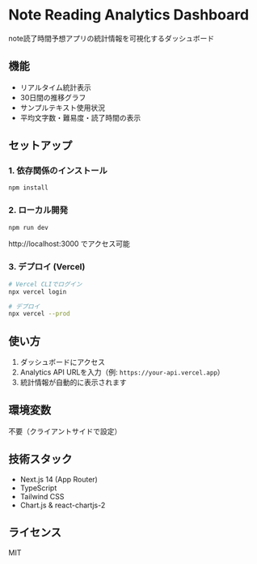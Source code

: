 # Note Reading Analytics Dashboard

note読了時間予想アプリの統計情報を可視化するダッシュボード

## 機能

- リアルタイム統計表示
- 30日間の推移グラフ
- サンプルテキスト使用状況
- 平均文字数・難易度・読了時間の表示

## セットアップ

### 1. 依存関係のインストール

```bash
npm install
```

### 2. ローカル開発

```bash
npm run dev
```

http://localhost:3000 でアクセス可能

### 3. デプロイ (Vercel)

```bash
# Vercel CLIでログイン
npx vercel login

# デプロイ
npx vercel --prod
```

## 使い方

1. ダッシュボードにアクセス
2. Analytics API URLを入力（例: `https://your-api.vercel.app`）
3. 統計情報が自動的に表示されます

## 環境変数

不要（クライアントサイドで設定）

## 技術スタック

- Next.js 14 (App Router)
- TypeScript
- Tailwind CSS
- Chart.js & react-chartjs-2

## ライセンス

MIT
